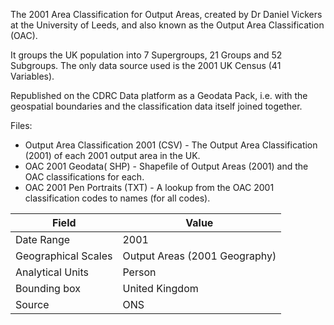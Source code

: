 The 2001 Area Classification for Output Areas, created by Dr Daniel Vickers at the University of Leeds, and also known as the Output Area Classification (OAC).

It groups the UK population into 7 Supergroups, 21 Groups and 52 Subgroups. The only data source used is the 2001 UK Census (41 Variables).

Republished on the CDRC Data platform as a Geodata Pack, i.e. with the geospatial boundaries and the classification data itself joined together.

Files:
* Output Area Classification 2001 (CSV) - The Output Area Classification (2001) of each 2001 output area in the UK.
* OAC 2001 Geodata( SHP) - Shapefile of Output Areas (2001) and the OAC classifications for each.
* OAC 2001 Pen Portraits (TXT) - A lookup from the OAC 2001 classification codes to names (for all codes).

Field	| Value
--- | ---
Date Range|	2001
Geographical Scales	| Output Areas (2001 Geography)
Analytical Units |	Person
Bounding box |	United Kingdom
Source |	ONS
